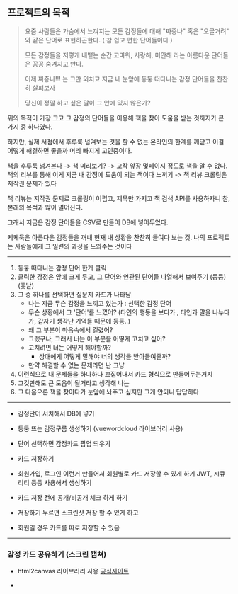 ## 프로젝트의 목적

> 요즘 사람들은 가슴에서 느껴지는 모든 감정들에 대해 "짜증나" 혹은 "오글거려" 와 같은 단어로 표현하곤한다. ( 참 쉽고 편한 단어들이다 )
>
> 모든  감정들을 저렇게 내뱉는 순간 고마워, 사랑해, 미안해 라는 아름다운 단어들은 꽁꽁 숨겨지고 만다.
>
> 이제 짜증나!!! 는 그만 외치고
> 지금 내 눈앞에 둥둥 떠다니는 감정 단어들을 찬찬히 살펴보자
>
> 당신이 정말 하고 싶은 말이 그 안에 있지 않은가?

위의 목적이 가장 크고 그 감정의 단어들을 이용해 책을 찾아 도움을 받는 것까지가 큰 가지 중 하나였다.

하지만, 실제 서점에서 후루룩 넘겨보는 것을 할 수 없는 온라인의 한계를 깨닫고 이걸 어떻게 해결하면 좋을까 머리 빠지게 고민중이다.

책을 후루룩 넘겨본다 -> 책 미리보기? -> 고작 앞장 몇페이지 정도로 책을 알 수 없다.
책의 리뷰를 통해 이게 지금 내 감정에 도움이 되는 책이다 느끼기 -> 책 리뷰 크롤링은 저작권 문제가 있다

책 리뷰는 저작권 문제로 크롤링이 어렵고,
제목만 가지고 책 검색 API를 사용하자니 참, 본래의 목적과 많이 멀어진다.

그래서 지금은 감정 단어들을 CSV로 만들어 DB에 넣어두었다.

케케묵은 아름다운 감정들을 꺼내 현재 내 상황을 찬찬히 들여다 보는 것.
나의 프로젝트는 사람들에게 그 일련의 과정을 도와주는 것이다

---

1. 둥둥 떠다니는 감정 단어 한개 클릭
2. 클릭한 감정은 앞에 크게 두고, 그 단어와 연관된 단어들 나열해서 보여주기 (둥둥) (훗날)
3. 그 중 하나를 선택하면 질문지 카드가 나타남
    - 나는 지금 무슨 감정을 느끼고 있는가 : 선택한 감정 단어
    - 무슨 상황에서 그 '단어'를 느꼈어? (타인의 행동을 보다가 , 타인과 말을 나누다가, 갑자기 생각난 기억들 때문에 등등..)
    - 왜 그 부분이 마음속에서 걸렸어?
    - 그랬구나, 그래서 너는 이 부분을 어떻게 고치고 싶어?
    - 고치려면 너는 어떻게 해야할까?
        - 상대에게 어떻게 말해야 너의 생각을 받아들여줄까?
    - 만약 해결할 수 없는 문제라면 난 그냥
4. 이런식으로 내 문제들을 하나하나 끄집어내서 카드 형식으로 만들어두는거지
5. 그것만해도 큰 도움이 될거라고 생각해 나는
6. 그 다음으론 책을 찾아다가 눈앞에 놔주고 싶지만 그게 안되니 답답하다

---

- 감정단어 서치해서 DB에 넣기
- 둥둥 뜨는 감정구름 생성하기 (vuewordcloud 라이브러리 사용)
- 단어 선택하면 감정카드 팝업 띄우기
- 카드 저장하기
- 회원가입, 로그인 이런거 만들어서 회원별로 카드 저장할 수 있게 하기
  JWT, 시큐리티 등등 사용해서 생성하기

- 카드 저장 전에 공개/비공개 체크 하게 하기
- 저장하기 누르면 스크린샷 저장 할 수 있게 하고
- 회원일 경우 카드를 따로 저장할 수 있음

---

### 감정 카드 공유하기 (스크린 캡쳐)

- html2canvas 라이브러리 사용 [공식사이트](https://html2canvas.hertzen.com/getting-started)

- 